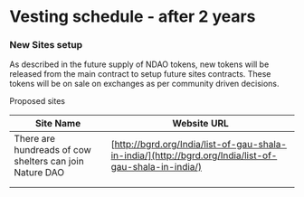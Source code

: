 # Vesting schedule - after 2 years

### New Sites setup

As described in the future supply of NDAO tokens, new tokens will be released from the main contract to setup future sites contracts. These tokens will be on sale on exchanges as per community driven decisions.

Proposed sites

| Site Name                                               | Website URL                                                                                            |
| ------------------------------------------------------- | ------------------------------------------------------------------------------------------------------ |
| There are hundreads of cow shelters can join Nature DAO | [http://bgrd.org/India/list-of-gau-shala-in-india/](http://bgrd.org/India/list-of-gau-shala-in-india/) |
|                                                         |                                                                                                        |
|                                                         |                                                                                                        |
